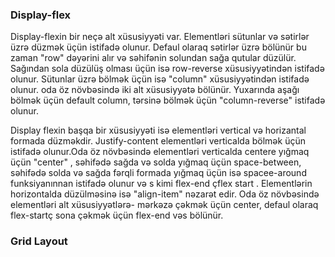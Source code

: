 ###  Display-flex
Display-flexin bir neçə alt xüsusiyyəti var. Elementləri sütunlar və sətirlər üzrə düzmək üçün istifadə olunur.
Defaul olaraq sətirlər üzrə bölünür bu  zaman "row" dəyərini alır və səhifənin solundan sağa qutular düzülür. Sağından sola düzülüş  olması üçün isə row-reverse xüsusiyyətindən istifadə olunur. Sütunlar üzrə bölmək üçün isə "column" xüsusiyyətindən istifadə olunur. oda öz növbəsində iki alt xüsusiyyətə bölünür. Yuxarında aşağı bölmək üçün default column, tərsinə bölmək üçün "column-reverse" istifadə olunur.

Display flexin başqa bir xüsusiyyəti isə elementləri vertical və horizantal formada düzməkdir. Justify-content elementləri verticalda bölmək üçün istifadə olunur.Oda öz növbəsində elementləri verticalda centere yığmaq üçün "center" , səhifədə sağda və solda yığmaq üçün space-between, səhifədə solda və sağda fərqli formada yığmaq üçün isə spacee-around funksiyanınnan istifadə olunur və s kimi flex-end çflex start . Elementlərin horizontalda düzülməsinə isə "align-item" nəzarət edir. Oda öz növbəsində elementləri alt xüsusiyyətlərə- mərkəzə çəkmək üçün center, defaul olaraq flex-startç sona çəkmək üçün flex-end vəs bölünür.


### Grid Layout